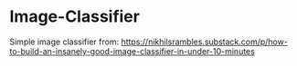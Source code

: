 # Image-Classifier
Simple image classifier from: https://nikhilsrambles.substack.com/p/how-to-build-an-insanely-good-image-classifier-in-under-10-minutes
